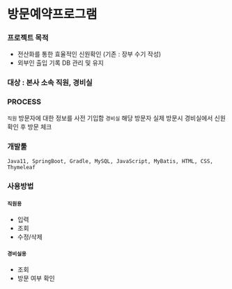 # 방문예약프로그램

### 프로젝트 목적
- 전산화를 통한 효율적인 신원확인 (기존 : 장부 수기 작성)
- 외부인 출입 기록 DB 관리 및 유지

### 대상 : 본사 소속 직원, 경비실

### PROCESS 
`직원` 방문자에 대한 정보를 사전 기입함
`경비실` 해당 방문자 실제 방문시 경비실에서 신원확인 후 방문 체크

### 개발툴 
`Java11, SpringBoot, Gradle, MySQL, JavaScript, MyBatis, HTML, CSS, Thymeleaf`

### 사용방법  
#### `직원용`
- 입력
- 조회
- 수정/삭제

#### `경비실용`
- 조회
- 방문 여부 확인

